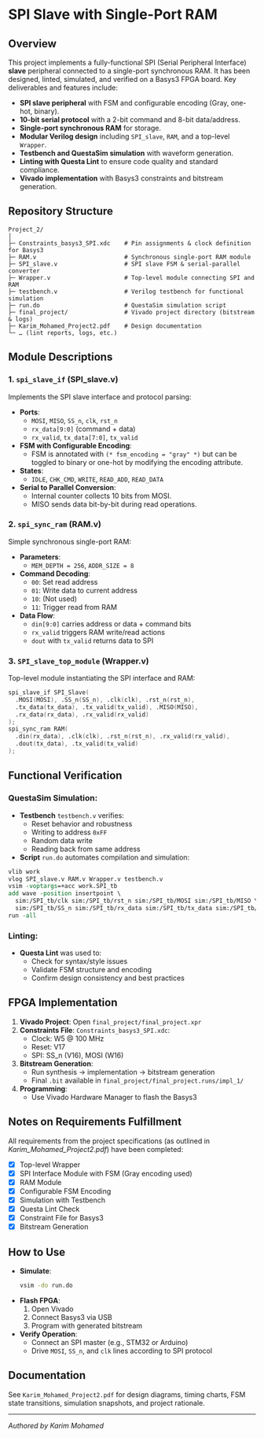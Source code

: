 # SPI Slave with Single-Port RAM

## Overview

This project implements a fully-functional SPI (Serial Peripheral Interface) **slave** peripheral connected to a single-port synchronous RAM. It has been designed, linted, simulated, and verified on a Basys3 FPGA board. Key deliverables and features include:

- **SPI slave peripheral** with FSM and configurable encoding (Gray, one-hot, binary).
- **10-bit serial protocol** with a 2-bit command and 8-bit data/address.
- **Single-port synchronous RAM** for storage.
- **Modular Verilog design** including `SPI_slave`, `RAM`, and a top-level `Wrapper`.
- **Testbench and QuestaSim simulation** with waveform generation.
- **Linting with Questa Lint** to ensure code quality and standard compliance.
- **Vivado implementation** with Basys3 constraints and bitstream generation.

## Repository Structure

```
Project_2/
│
├─ Constraints_basys3_SPI.xdc    # Pin assignments & clock definition for Basys3
├─ RAM.v                         # Synchronous single-port RAM module
├─ SPI_slave.v                   # SPI slave FSM & serial‑parallel converter
├─ Wrapper.v                     # Top-level module connecting SPI and RAM
├─ testbench.v                   # Verilog testbench for functional simulation
├─ run.do                        # QuestaSim simulation script
├─ final_project/                # Vivado project directory (bitstream & logs)
├─ Karim_Mohamed_Project2.pdf    # Design documentation
└─ … (lint reports, logs, etc.)
```

## Module Descriptions

### 1. `spi_slave_if` (SPI_slave.v)

Implements the SPI slave interface and protocol parsing:

- **Ports**:
  - `MOSI`, `MISO`, `SS_n`, `clk`, `rst_n`
  - `rx_data[9:0]` (command + data)
  - `rx_valid`, `tx_data[7:0]`, `tx_valid`
- **FSM with Configurable Encoding**:
  - FSM is annotated with `(* fsm_encoding = "gray" *)` but can be toggled to binary or one-hot by modifying the encoding attribute.
- **States**:
  - `IDLE`, `CHK_CMD`, `WRITE`, `READ_ADD`, `READ_DATA`
- **Serial to Parallel Conversion**:
  - Internal counter collects 10 bits from MOSI.
  - MISO sends data bit-by-bit during read operations.

### 2. `spi_sync_ram` (RAM.v)

Simple synchronous single-port RAM:

- **Parameters**:
  - `MEM_DEPTH = 256`, `ADDR_SIZE = 8`
- **Command Decoding**:
  - `00`: Set read address
  - `01`: Write data to current address
  - `10`: (Not used)
  - `11`: Trigger read from RAM
- **Data Flow**:
  - `din[9:0]` carries address or data + command bits
  - `rx_valid` triggers RAM write/read actions
  - `dout` with `tx_valid` returns data to SPI

### 3. `SPI_slave_top_module` (Wrapper.v)

Top-level module instantiating the SPI interface and RAM:

```verilog
spi_slave_if SPI_Slave(
  .MOSI(MOSI), .SS_n(SS_n), .clk(clk), .rst_n(rst_n),
  .tx_data(tx_data), .tx_valid(tx_valid), .MISO(MISO),
  .rx_data(rx_data), .rx_valid(rx_valid)
);
spi_sync_ram RAM(
  .din(rx_data), .clk(clk), .rst_n(rst_n), .rx_valid(rx_valid),
  .dout(tx_data), .tx_valid(tx_valid)
);
```

## Functional Verification

### QuestaSim Simulation:

- **Testbench** `testbench.v` verifies:
  - Reset behavior and robustness
  - Writing to address `0xFF`
  - Random data write
  - Reading back from same address
- **Script** `run.do` automates compilation and simulation:

```tcl
vlib work
vlog SPI_slave.v RAM.v Wrapper.v testbench.v
vsim -voptargs=+acc work.SPI_tb
add wave -position insertpoint \
  sim:/SPI_tb/clk sim:/SPI_tb/rst_n sim:/SPI_tb/MOSI sim:/SPI_tb/MISO \
  sim:/SPI_tb/SS_n sim:/SPI_tb/rx_data sim:/SPI_tb/tx_data sim:/SPI_tb/rx_valid
run -all
```

### Linting:

- **Questa Lint** was used to:
  - Check for syntax/style issues
  - Validate FSM structure and encoding
  - Confirm design consistency and best practices

## FPGA Implementation

1. **Vivado Project**: Open `final_project/final_project.xpr`
2. **Constraints File**: `Constraints_basys3_SPI.xdc`:
   - Clock: W5 @ 100 MHz
   - Reset: V17
   - SPI: SS_n (V16), MOSI (W16)
3. **Bitstream Generation**:
   - Run synthesis → implementation → bitstream generation
   - Final `.bit` available in `final_project/final_project.runs/impl_1/`
4. **Programming**:
   - Use Vivado Hardware Manager to flash the Basys3

## Notes on Requirements Fulfillment

All requirements from the project specifications (as outlined in *Karim_Mohamed_Project2.pdf*) have been completed:

- [x] Top-level Wrapper
- [x] SPI Interface Module with FSM (Gray encoding used)
- [x] RAM Module
- [x] Configurable FSM Encoding
- [x] Simulation with Testbench
- [x] Questa Lint Check
- [x] Constraint File for Basys3
- [x] Bitstream Generation

## How to Use

- **Simulate**:
  ```bash
  vsim -do run.do
  ```
- **Flash FPGA**:
  1. Open Vivado
  2. Connect Basys3 via USB
  3. Program with generated bitstream
- **Verify Operation**:
  - Connect an SPI master (e.g., STM32 or Arduino)
  - Drive `MOSI`, `SS_n`, and `clk` lines according to SPI protocol

## Documentation

See `Karim_Mohamed_Project2.pdf` for design diagrams, timing charts, FSM state transitions, simulation snapshots, and project rationale.

---

*Authored by Karim Mohamed*


